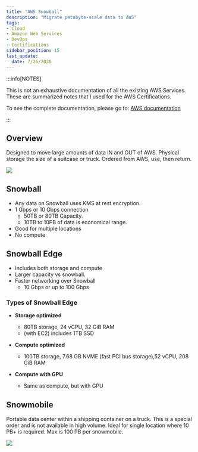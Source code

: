 ```yaml
---
title: "AWS Snowball"
description: "Migrate petabyte-scale data to AWS"
tags: 
- Cloud
- Amazon Web Services
- DevOps
- Certifications
sidebar_position: 15
last_update:
  date: 7/26/2020
---
```



:::info[NOTES]

This is not an exhaustive documentation of all the existing AWS Services. These are summarized notes that I used for the AWS Certifications.

To see the complete documentation, please go to: [AWS documentation](https://docs.aws.amazon.com/)

:::



## Overview

Designed to move large amounts of data IN and OUT of AWS. Physical storage the size of a suitcase or truck. Ordered from AWS, use, then return.


![](/img/docs/aws-s3-snowball-family.png)


## Snowball

- Any data on Snowball uses KMS at rest encryption.
- 1 Gbps or 10 Gbps connection
    - 50TB or 80TB Capacity.
    - 10TB to 10PB of data is economical range.
- Good for multiple locations
- No compute

## Snowball Edge

- Includes both storage and compute
- Larger capacity vs snowball.
- Faster networking over Snowball
    - 10 Gbps or up to 100 Gbps

### Types of Snowball Edge

- **Storage optimized**
    - 80TB storage, 24 vCPU, 32 GiB RAM
    - (with EC2) includes 1TB SSD

- **Compute optimized**
    - 100TB storage, 7.68 GB NVME (fast PCI bus storage),52 vCPU, 208 GiB RAM

- **Compute with GPU**
    - Same as compute, but with GPU

## Snowmobile

Portable data center within a shipping container on a truck. This is a special order and is not available in high volume. Ideal for single location where 10 PB+ is required. Max is 100 PB per snowmobile.

![](/img/docs/aws-snowball-comparison.png)

 
